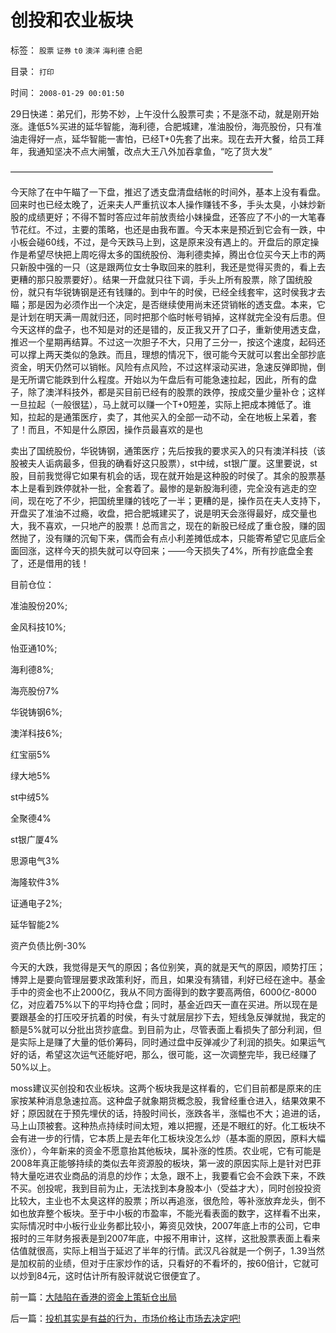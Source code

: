 # 创投和农业板块

标签： `股票` `证券` `t0` `澳洋` `海利德` `合肥` 

目录： `打印`

时间： `2008-01-29 00:01:50`

29日快递：弟兄们，形势不妙，上午没什么股票可卖；不是涨不动，就是刚开始涨。逢低5%买进的延华智能，海利德，合肥城建，准油股份，海亮股份，只有准油走得好一点，延华智能一害怕，已经T+0先套了出来。现在去开大餐，给员工拜年，我通知坚决不点大闸蟹，改点大王八外加吞拿鱼，“吃了货大发”

——————————————————————————————

今天除了在中午瞄了一下盘，推迟了透支盘清盘结帐的时间外，基本上没有看盘。回来时也已经太晚了，近来夫人严重抗议本人操作赚钱不多，手头太臭，小妹炒新股的成绩更好；不得不暂时答应过年前放责给小妹操盘，还答应了不小的一大笔春节花红。不过，主要的策略，也还是由我布置。今天本来是预近到它会有一跌，中小板会碰60线，不过，是今天跌马上到，这是原来没有遇上的。开盘后的原定操作是希望尽快把上周吃得太多的国统股份、海利德卖掉，腾出仓位买今天上市的两只新股中强的一只（这是跟两位女士争取回来的胜利，我还是觉得买贵的，看上去更糟的那只股票要好）。结果一开盘就只往下调，手头上所有股票，除了国统股份，就只有华锐铸钢是还有钱赚的。到中午的时侯，已经全线套牢，这时侯我才去瞄；那是因为必须作出一个决定，是否继续使用尚末还贷销帐的透支盘。本来，它是计划在明天满一周就归还，同时把那个临时帐号销掉，这样就完全没有后患。但今天这样的盘子，也不知是对的还是错的，反正我又开了口子，重新使用透支盘，推迟一个星期再结算。不过这一次胆子不大，只用了三分一，按这个速度，起码还可以撑上两天类似的急跌。而且，理想的情况下，很可能今天就可以套出全部抄底资金，明天仍然可以销帐。风险有点风险，不过这样滚动买进，急速反弹即抛，倒是无所谓它能跌到什么程度。开始以为午盘后有可能急速拉起，因此，所有的盘子，除了澳洋科技外，都是买目前已经有的股票的跌停，按成交量少量补仓；这样一旦拉起（一般很猛），马上就可以赚一个T+0短差，实际上把成本摊低了。谁知，拉起的是通策医疗，卖了，其他买入的全部一动不动，全在地板上呆着，套了！而且，不知是什么原因，操作员最喜欢的是也

卖出了国统股份，华锐铸钢，通策医疗；先后按我的要求买入的只有澳洋科技（该股被夫人诟病最多，但我的确看好这只股票），st中绒，st银广厦。这里要说，st股，目前我觉得它如果有机会的话，现在就开始是这种股的时侯了。其余的股票基本上是看到跌停就补一批，全套着了。最惨的是新股海利德，完全没有逃走的空间，现在吃了不少，把国统里赚的钱吃了一半；更糟的是，操作员在夫人支持下，开盘买了准油不过瘾，收盘，把合肥城建买了，说是明天会涨得最好，成交量也大，我不喜欢，一只地产的股票！总而言之，现在的新股已经成了重仓股，赚的固然抛了，没有赚的沉甸下来，偶而会有点小利差摊低成本，只能寄希望它见底后全面回涨，这样今天的损失就可以夺回来；——今天损失了4%，所有抄底盘全套了，还是借用的钱！

目前仓位：

准油股份20%;

金风科技10%;

怡亚通10%;

海利德8%;

海亮股份7%

华锐铸钢6%;

澳洋科技6%;

红宝丽5%

绿大地5%

st中绒5%

全聚德4%

st银广厦4%

思源电气3%

海隆软件3%

证通电子2%;

延华智能2%

资产负债比例-30%

今天的大跌，我觉得是天气的原因；各位别笑，真的就是天气的原因，顺势打压；博羿上是要向管理层要求政策利好，而且，如果没有猜错，利好已经在途中。基金手中的资金也不止2000亿，我从不同方面得到的数字要高两倍，6000亿-8000亿，对应着75%以下的平均持仓盘；同时，基金近四天一直在买进。所以现在是要跟基金的打压咬牙抗着的时侯，有头寸就层层抄下去，短线急反弹就抛，我定的额是5%就可以分批出货抄底盘。到目前为止，尽管表面上看损失了部分利润，但是实际上是赚了大量的低价筹码，同时通过盘中反弹减少了利润的损失。如果运气好的话，希望这次运气还能好吧，那么，很可能，这一次调整完毕，我已经赚了50%以上。

moss建议买创投和农业板块。这两个板块我是这样看的，它们目前都是原来的庄家按某种消息急速拉高。这种盘子就象期货概念股，我曾经重仓进入，结果效果不好；原因就在于预先埋伏的话，持股时间长，涨跌各半，涨幅也不大；追进的话，马上山顶被套。这种热点持续时间太短，难以把握，还是不眼红的好。化工板块不会有进一步的行情，它本质上是去年化工板块没怎么炒（基本面的原因，原料大幅涨价），今年新来的资金不愿意抬其他板块，属补涨的性质。农业呢，它有可能是2008年真正能够持续的类似去年资源股的板块，第一波的原因实际上是针对巴菲特大量吃进农业商品的消息的炒作；太急，跟不上，我要看它会不会跌下来，不跌不买。创投呢，我到目前为止，无法找到本身股本小（受益才大），同时创投投资比较大，主业也不太臭这样的股票；所以再追涨，很危险，等补涨放弃龙头，倒不如也放弃整个板块。至于中小板的市盈率，不能光看表面的数字，这样看不出来，实际情况时中小板行业业务都比较小，筹资见效快，2007年底上市的公司，它申报时的三年财务报表是到2007年底，中报不用审计，这样，这批股票表面上看来估值就很高，实际上相当于延迟了半年的行情。武汉凡谷就是一个例子，1.39当然是加权前的业绩，但对于庄家炒作的话，只看好的不看坏的，按60倍计，它就可以炒到84元，这时估计所有股评就说它很便宜了。



前一篇：[大陆陷在香港的资金上策斩仓出局](../../../2008/1/26/大陆陷在香港的资金上策斩仓出局.md)

后一篇：[投机其实是有益的行为，市场价格让市场去决定吧!](../../../2008/1/29/投机其实是有益的行为，市场价格让市场去决定吧!.md)